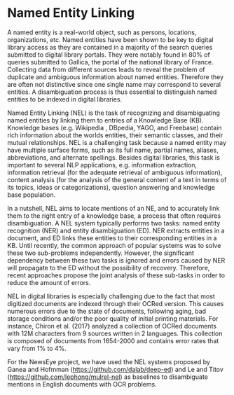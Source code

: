 # Named Entity Linking

A named entity is a real-world object, such as persons, locations, organizations, etc. Named entities have been shown to be key to digital library access as they are contained in a majority of the search queries submitted to digital library portals. They were notably found in 80% of queries submitted to Gallica, the portal of the national library of France. Collecting data from different sources leads to reveal the problem of duplicate and ambiguous information about named entities. Therefore they are often not distinctive since one single name may correspond to several entities. A disambiguation process is thus essential to distinguish named entities to be indexed in digital libraries.

Named Entity Linking (NEL) is the task of recognizing and disambiguating named entities by linking them to entries of a Knowledge Base (KB). Knowledge bases (e.g. Wikipedia , DBpedia, YAGO, and Freebase) contain rich information about the worlds entities, their semantic classes, and their mutual relationships. NEL is a challenging task because a named entity may have multiple surface forms, such as its full name, partial names, aliases, abbreviations, and alternate spellings. Besides digital libraries, this task is important to several NLP applications, e.g. information extraction, information retrieval (for the adequate retrieval of ambiguous information), content analysis (for the analysis of the general content of a text in terms of its topics, ideas or categorizations), question answering and knowledge base population.

In a nutshell, NEL aims to locate mentions of an NE, and to accurately link them to the right entry of a knowledge base, a process that often requires disambiguation. A NEL system typically performs two tasks: named entity recognition (NER) and entity disambiguation (ED). NER extracts entities in a document, and ED links these entities to their corresponding entities in a KB. Until recently, the common approach of popular systems was to solve these two sub-problems independently. However, the significant dependency between these two tasks is ignored and errors caused by NER will propagate to the ED without the possibility of recovery. Therefore, recent approaches propose the joint analysis of these sub-tasks in order to reduce the amount of errors. 

NEL in digital libraries is especially challenging due to the fact that most digitized documents are indexed through their OCRed version. This causes numerous errors due to the state of documents, following aging, bad storage conditions and/or the poor quality of initial printing materials. For instance, Chiron et al. (2017) analyzed a collection of OCRed documents with 12M characters from 9 sources written in 2 languages. This collection is composed of documents from 1654-2000 and contains error rates that vary from 1% to 4%.

For the NewsEye project, we have used the NEL systems proposed by Ganea and Hofmman (https://github.com/dalab/deep-ed) and Le and Titov (https://github.com/lephong/mulrel-nel) as baselines to disambiguate mentions in English documents with OCR problems.
